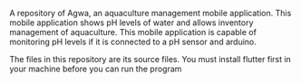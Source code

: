 A repository of Agwa, an aquaculture management mobile application. This mobile application shows pH levels of water and allows inventory management of aquaculture. This mobile application is capable of monitoring pH levels if it is connected to a pH sensor and arduino.

The files in this repository are its source files. You must install flutter first in your machine before you can run the program
